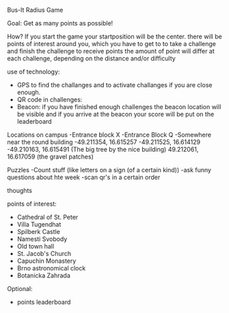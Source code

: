Bus-It Radius Game

Goal:
Get as many points as possible!

How?
If you start the game your startposition will be the center. 
there will be points of interest around you, which you have to get to to take a challenge and finish the challenge to receive points
the amount of point will differ at each challenge, depending on the distance and/or difficulty

use of technology:
- GPS to find the challanges and to activate challanges if you are close enough.
- QR code in challenges: 
- Beacon: if you have finished enough challenges the beacon location will be visible and if you arrive at the beacon your score will be put on the leaderboard

Locations on campus
-Entrance block X
-Entrance Block Q
-Somewhere near the round building
-49.211354, 16.615257
-49.211525, 16.614129
-49.210163, 16.615491 (The big tree by the nice building)
49.212061, 16.617059 (the gravel patches)


Puzzles
-Count stuff (like letters on a sign (of a certain kind))
-ask funny questions about hte week
-scan qr's in a certain order

thoughts

points of interest:
- Cathedral of St. Peter
- Villa Tugendhat
- Spilberk Castle
- Namesti Svobody
- Old town hall
- St. Jacob's Church
- Capuchin Monastery 
- Brno astronomical clock
- Botanicka Zahrada 

Optional:
- points leaderboard
